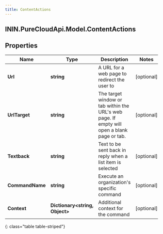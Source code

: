 ```yaml
---
title: ContentActions
---
```

## ININ.PureCloudApi.Model.ContentActions

## Properties

|Name | Type | Description | Notes|
|------------ | ------------- | ------------- | -------------|
| **Url** | **string** | A URL for a web page to redirect the user to | [optional] |
| **UrlTarget** | **string** | The target window or tab within the URL&#39;s web page. If empty will open a blank page or tab. | [optional] |
| **Textback** | **string** | Text to be sent back in reply when a list item is selected | [optional] |
| **CommandName** | **string** | Execute an organization&#39;s specific command | [optional] |
| **Context** | **Dictionary&lt;string, Object&gt;** | Additional context for the command | [optional] |
{: class="table table-striped"}


